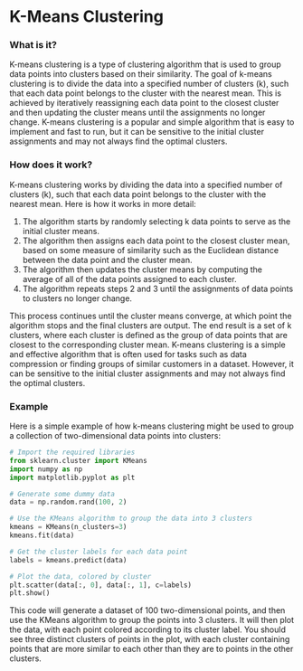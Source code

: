 # K-Means Clustering

### What is it?

K-means clustering is a type of clustering algorithm that is used to group data points into clusters based on their similarity. The goal of k-means clustering is to divide the data into a specified number of clusters (k), such that each data point belongs to the cluster with the nearest mean. This is achieved by iteratively reassigning each data point to the closest cluster and then updating the cluster means until the assignments no longer change. K-means clustering is a popular and simple algorithm that is easy to implement and fast to run, but it can be sensitive to the initial cluster assignments and may not always find the optimal clusters.

### How does it work?

K-means clustering works by dividing the data into a specified number of clusters (k), such that each data point belongs to the cluster with the nearest mean. Here is how it works in more detail:

1. The algorithm starts by randomly selecting k data points to serve as the initial cluster means.
2. The algorithm then assigns each data point to the closest cluster mean, based on some measure of similarity such as the Euclidean distance between the data point and the cluster mean.
3. The algorithm then updates the cluster means by computing the average of all of the data points assigned to each cluster.
4. The algorithm repeats steps 2 and 3 until the assignments of data points to clusters no longer change.

This process continues until the cluster means converge, at which point the algorithm stops and the final clusters are output. The end result is a set of k clusters, where each cluster is defined as the group of data points that are closest to the corresponding cluster mean. K-means clustering is a simple and effective algorithm that is often used for tasks such as data compression or finding groups of similar customers in a dataset. However, it can be sensitive to the initial cluster assignments and may not always find the optimal clusters.

### Example

Here is a simple example of how k-means clustering might be used to group a collection of two-dimensional data points into clusters:

```python
# Import the required libraries
from sklearn.cluster import KMeans
import numpy as np
import matplotlib.pyplot as plt

# Generate some dummy data
data = np.random.rand(100, 2)

# Use the KMeans algorithm to group the data into 3 clusters
kmeans = KMeans(n_clusters=3)
kmeans.fit(data)

# Get the cluster labels for each data point
labels = kmeans.predict(data)

# Plot the data, colored by cluster
plt.scatter(data[:, 0], data[:, 1], c=labels)
plt.show()
```

This code will generate a dataset of 100 two-dimensional points, and then use the KMeans algorithm to group the points into 3 clusters. It will then plot the data, with each point colored according to its cluster label. You should see three distinct clusters of points in the plot, with each cluster containing points that are more similar to each other than they are to points in the other clusters.
